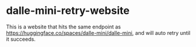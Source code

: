 # dalle-mini-retry-website
This is a website that hits the same endpoint as https://huggingface.co/spaces/dalle-mini/dalle-mini, and will auto retry until it succeeds.
